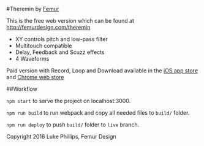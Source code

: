 #Theremin by [Femur](http://femurdesign.com)

This is the free web version which can be found at http://femurdesign.com/theremin

- XY controls pitch and low-pass filter
- Multitouch compatible
- Delay, Feedback and Scuzz effects
- 4 Waveforms

Paid version with Record, Loop and Download available in the [iOS app store](http://geo.itunes.apple.com/us/app/theremin-synth-loop-record/id1104816326?mt=8) and [Chrome web store](https://chrome.google.com/webstore/detail/theremin/ghajldemkobafmgejbnjpeohpifhkhjd)


##Workflow

`npm start` to serve the project on localhost:3000.

`npm run build` to run webpack and copy all needed files to `build/` folder.

`npm run deploy` to push `build/` folder to `live` branch.


Copyright 2016 Luke Phillips, Femur Design
